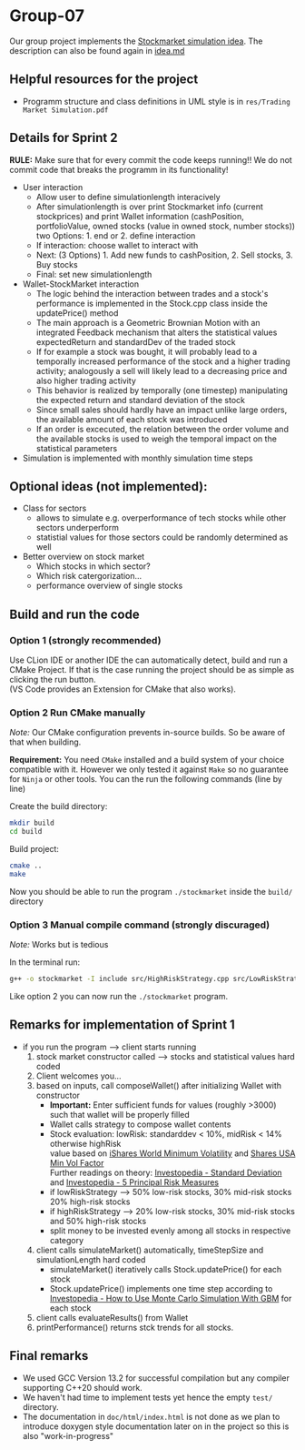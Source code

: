 # Group-07

Our group project implements the [Stockmarket simulation idea](https://gitlab.lrz.de/tum-i05/public/advprog-project-ideas/-/tree/master/Trading-stock-market-simulation?ref_type=heads). The description can also be found again in [idea.md](https://gitlab.lrz.de/advprog2024/group-07/-/blob/sprint1/idea.md)

## Helpful resources for the project

* Programm structure and class definitions in UML style is in `res/Trading Market Simulation.pdf`

## Details for Sprint 2

**RULE:** Make sure that for every commit the code keeps running!! We do not commit code that breaks the programm in its functionality!

- User interaction 
    - Allow user to define simulationlength interacively
    - After simulationlength is over print Stockmarket info (current stockprices) and print Wallet information (cashPosition, portfolioValue, owned stocks (value in owned stock, number stocks)) two Options: 1. end or 2. define interaction
    - If interaction: choose wallet to interact with
    - Next:  (3 Options) 1. Add new funds to cashPosition, 2. Sell stocks, 3. Buy stocks
    - Final: set new simulationlength
- Wallet-StockMarket interaction
    - The logic behind the interaction between trades and a stock's performance is implemented in the Stock.cpp class inside the updatePrice() method
    - The main approach is a Geometric Brownian Motion with an integrated Feedback mechanism that alters the statistical values expectedReturn and standardDev of the traded stock
    - If for example a stock was bought, it will probably lead to a temporally increased performance of the stock and a higher trading activity; analogously a sell will likely lead to a decreasing price and also higher trading activity
    - This behavior is realized by temporally (one timestep) manipulating the expected return and standard deviation of the stock
    - Since small sales should hardly have an impact unlike large orders, the available amount of each stock was introduced
    - If an order is excecuted, the relation between the order volume and the available stocks is used to weigh the temporal impact on the statistical parameters 
- Simulation is implemented with monthly simulation time steps

## Optional ideas (not implemented):

- Class for sectors
    - allows to simulate e.g. overperformance of tech stocks while other sectors underperform
    - statistial values for those sectors could be randomly determined as well
- Better overview on stock market
    - Which stocks in which sector?
    - Which risk catergorization...
    - performance overview of single stocks


## Build and run the code

### Option 1 (strongly recommended)

Use CLion IDE or another IDE the can automatically detect, build and run a CMake Project. If that is the case running the project should be as simple as clicking the run button. \
(VS Code provides an Extension for CMake that also works).

### Option 2 Run CMake manually

*Note:* Our CMake configuration prevents in-source builds. So be aware of that when building.

**Requirement:** You need `CMake` installed and a build system of your choice compatible with it. However we only tested it against `Make` so no guarantee for `Ninja` or other tools. You can the run the following commands (line by line)

Create the build directory:
```bash
mkdir build
cd build
```

Build project:
```bash
cmake ..
make
```

Now you should be able to run the program `./stockmarket` inside the `build/` directory

### Option 3 Manual compile command (strongly discuraged)

*Note:* Works but is tedious

In the terminal run:

```bash
g++ -o stockmarket -I include src/HighRiskStrategy.cpp src/LowRiskStrategy.cpp src/Stock.cpp src/StockMarket.cpp src/Strategy.cpp src/Wallet.cpp src/client.cpp
```

Like option 2 you can now run the `./stockmarket` program.

## Remarks for implementation of Sprint 1
- if you run the program --> client starts running
    1. stock market constructor called --> stocks and statistical values hard coded
    2. Client welcomes you...
    3. based on inputs, call composeWallet() after initializing Wallet with constructor
        - **Important:** Enter sufficient funds for values (roughly >3000) such that wallet will be properly filled 
        - Wallet calls strategy  to compose wallet contents
        - Stock evaluation: lowRisk: standarddev < 10%, midRisk < 14% otherwise highRisk \
        value based on [iShares World Minimum Volatility](https://www.ishares.com/de/privatanleger/de/produkte/251382/ishares-msci-world-minimum-volatility-ucits-etf?switchLocale=y&siteEntryPassthrough=true) and [Shares USA Min Vol Factor](https://www.ishares.com/us/products/239695/ishares-msci-usa-minimum-volatility-etf) \
        Further readings on theory: [Investopedia - Standard Deviation](https://www.investopedia.com/ask/answers/021915/how-standard-deviation-used-determine-risk.asp#toc-how-are-standard-deviation-and-variance-related) and [Investopedia - 5 Principal Risk Measures](https://www.investopedia.com/terms/r/riskmeasures.asp)
        - if lowRiskStrategy --> 50% low-risk stocks, 30% mid-risk stocks 20% high-risk stocks
        - if highRiskStrategy --> 20% low-risk stocks, 30% mid-risk stocks and 50% high-risk stocks
        - split money to be invested evenly among all stocks in respective category
    4. client calls simulateMarket() automatically, timeStepSize and simulationLength hard coded
        - simulateMarket() iteratively calls Stock.updatePrice() for each stock
        - Stock.updatePrice() implements one time step according to [Investopedia - How to Use Monte Carlo Simulation With GBM](https://www.investopedia.com/articles/07/montecarlo.asp) for each stock
    5. client calls evaluateResults() from Wallet
    6. printPerformance() returns stck trends for all stocks.

## Final remarks

- We used GCC Version 13.2 for successful compilation but any compiler supporting C++20 should work.
- We haven't had time to implement tests yet hence the empty `test/` directory.
- The documentation in `doc/html/index.html` is not done as we plan to introduce doxygen style documentation later on in the project so this is also "work-in-progress"